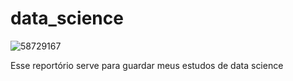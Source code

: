 # data_science
![58729167](https://user-images.githubusercontent.com/65193596/126849063-fa23324c-a0e7-4192-b101-6e7a2880bfe6.jpg)

Esse reportório serve para guardar meus estudos de data science
